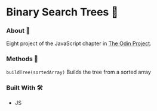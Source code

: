 # Binary Search Trees 🌳

### About 📖

Eight project of the JavaScript chapter in [The Odin Project](https://www.theodinproject.com).

### Methods 🔧

`buildTree(sortedArray)` Builds the tree from a sorted array

### Built With 🛠️

- JS
